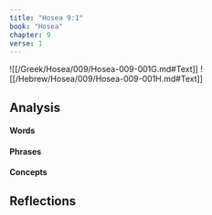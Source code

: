 ```yaml
---
title: "Hosea 9:1"
book: "Hosea"
chapter: 9
verse: 1
---
```

![[/Greek/Hosea/009/Hosea-009-001G.md#Text]]
![[/Hebrew/Hosea/009/Hosea-009-001H.md#Text]]

## Analysis

#### Words

#### Phrases

#### Concepts

## Reflections
